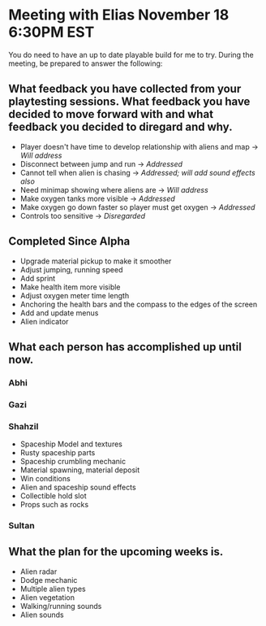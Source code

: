 # Meeting with Elias November 18 6:30PM EST
You do need to have an up to date playable build for me to try. During the meeting, be prepared to answer the following:
## What feedback you have collected from your playtesting sessions. What feedback you have decided to move forward with and what feedback you decided to diregard and why.
- Player doesn't have time to develop relationship with aliens and map -> *Will address*
- Disconnect between jump and run -> *Addressed*
- Cannot tell when alien is chasing -> *Addressed; will add sound effects also*
- Need minimap showing where aliens are -> *Will address*
- Make oxygen tanks more visible -> *Addressed*
- Make oxygen go down faster so player must get oxygen -> *Addressed*
- Controls too sensitive -> *Disregarded*

## Completed Since Alpha
- Upgrade material pickup to make it smoother
- Adjust jumping, running speed
- Add sprint
- Make health item more visible
- Adjust oxygen meter time length
- Anchoring the health bars and the compass to the edges of the screen
- Add and update menus
- Alien indicator
## What each person has accomplished up until now.
### Abhi
### Gazi
### Shahzil
- Spaceship Model and textures
- Rusty spaceship parts
- Spaceship crumbling mechanic
- Material spawning, material deposit
- Win conditions
- Alien and spaceship sound effects
- Collectible hold slot
- Props such as rocks
### Sultan

## What the plan for the upcoming weeks is.
- Alien radar
- Dodge mechanic
- Multiple alien types
- Alien vegetation
- Walking/running sounds
- Alien sounds
